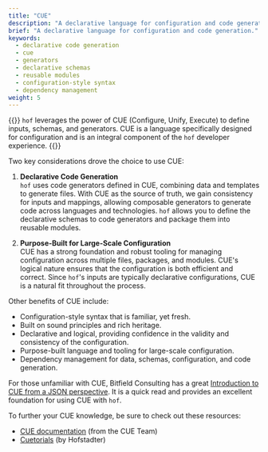 ```yaml
---
title: "CUE"
description: "A declarative language for configuration and code generation."
brief: "A declarative language for configuration and code generation."
keywords:
  - declarative code generation 
  - cue 
  - generators
  - declarative schemas 
  - reusable modules
  - configuration-style syntax
  - dependency management 
weight: 5
---
```


{{<lead>}}
`hof` leverages the power of CUE (Configure, Unify, Execute) to define inputs, schemas, and generators.
CUE is a language specifically designed for configuration and is an integral component of the `hof` developer experience.
{{</lead>}}

Two key considerations drove the choice to use CUE:

1. __Declarative Code Generation__<br>
   `hof` uses code generators defined in CUE, combining data and templates to generate files.
   With CUE as the source of truth, we gain consistency for inputs and mappings, allowing
    composable generators to generate code across languages and technologies.
    `hof` allows you to define the declarative schemas to code generators and package them into reusable modules.

2. __Purpose-Built for Large-Scale Configuration__<br>
   CUE has a strong foundation and robust tooling for managing configuration across multiple files, packages, and modules.
   CUE's logical nature ensures that the configuration is both efficient and correct.
    Since `hof`'s inputs are typically declarative configurations, CUE is a natural fit throughout the process.

Other benefits of CUE include:

- Configuration-style syntax that is familiar, yet fresh.
- Built on sound principles and rich heritage.
- Declarative and logical, providing confidence in the validity and consistency of the configuration.
- Purpose-built language and tooling for large-scale configuration.
- Dependency management for data, schemas, configuration, and code generation.

For those unfamiliar with CUE, Bitfield Consulting has a great
[Introduction to CUE from a JSON perspective](https://bitfieldconsulting.com/golang/cuelang-exciting).
It is a quick read and provides an excellent foundation for using CUE with `hof`.

To further your CUE knowledge, be sure to check out these resources:

- [CUE documentation](https://cuelang.org) (from the CUE Team)
- [Cuetorials](https://cuetorials.com) (by Hofstadter)
